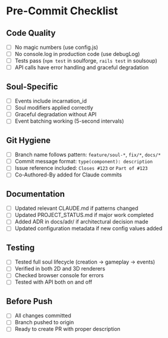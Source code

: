 # Pre-Commit Checklist

## Code Quality
- [ ] No magic numbers (use config.js)
- [ ] No console.log in production code (use debugLog)
- [ ] Tests pass (`npm test` in soulforge, `rails test` in soulsoup)
- [ ] API calls have error handling and graceful degradation

## Soul-Specific
- [ ] Events include incarnation_id
- [ ] Soul modifiers applied correctly
- [ ] Graceful degradation without API
- [ ] Event batching working (5-second intervals)

## Git Hygiene
- [ ] Branch name follows pattern: `feature/soul-*`, `fix/*`, `docs/*`
- [ ] Commit message format: `type(component): description`
- [ ] Issue reference included: `Closes #123` or `Part of #123`
- [ ] Co-Authored-By added for Claude commits

## Documentation
- [ ] Updated relevant CLAUDE.md if patterns changed
- [ ] Updated PROJECT_STATUS.md if major work completed
- [ ] Added ADR in docs/adr/ if architectural decision made
- [ ] Updated configuration metadata if new config values added

## Testing
- [ ] Tested full soul lifecycle (creation → gameplay → events)
- [ ] Verified in both 2D and 3D renderers
- [ ] Checked browser console for errors
- [ ] Tested with API both on and off

## Before Push
- [ ] All changes committed
- [ ] Branch pushed to origin
- [ ] Ready to create PR with proper description
